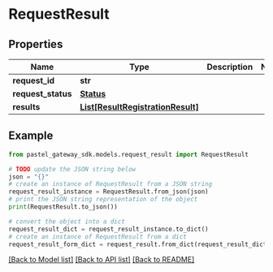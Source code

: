 # RequestResult


## Properties

Name | Type | Description | Notes
------------ | ------------- | ------------- | -------------
**request_id** | **str** |  | 
**request_status** | [**Status**](Status.md) |  | 
**results** | [**List[ResultRegistrationResult]**](ResultRegistrationResult.md) |  | 

## Example

```python
from pastel_gateway_sdk.models.request_result import RequestResult

# TODO update the JSON string below
json = "{}"
# create an instance of RequestResult from a JSON string
request_result_instance = RequestResult.from_json(json)
# print the JSON string representation of the object
print(RequestResult.to_json())

# convert the object into a dict
request_result_dict = request_result_instance.to_dict()
# create an instance of RequestResult from a dict
request_result_form_dict = request_result.from_dict(request_result_dict)
```
[[Back to Model list]](../README.md#documentation-for-models) [[Back to API list]](../README.md#documentation-for-api-endpoints) [[Back to README]](../README.md)


